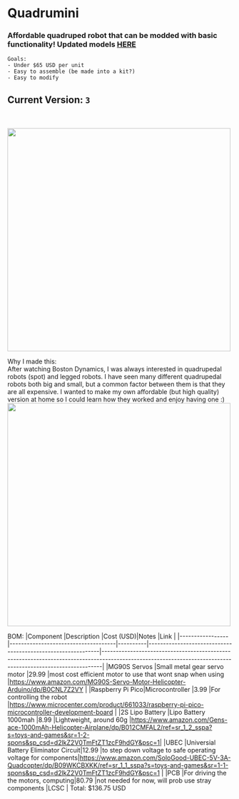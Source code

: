 # Quadrumini
### Affordable quadruped robot that can be modded with basic functionality! Updated models [HERE](https://github.com/Scott170c/Quadrumini/tree/main/inDev/QuadruminiV3)
```
Goals:
- Under $65 USD per unit
- Easy to assemble (be made into a kit?)
- Easy to modify
```
## Current Version: ` 3 `
<br></br>
<img src="https://hc-cdn.hel1.your-objectstorage.com/s/v3/6856774ca16c4dd138cb67b755833bc600993292_image.png" height="500px">

Why I made this: <br>
After watching Boston Dynamics, I was always interested in quadrupedal robots (spot) and legged robots. I have seen many different quadrupedal robots both big and small, but a common factor between them is that they are all expensive. I wanted to make my own affordable (but high quality) version at home so I could learn how they worked and enjoy having one :)
<img src="https://hc-cdn.hel1.your-objectstorage.com/s/v3/e8d69d5ab9a51e5d848373264149c8728fc938db_image.png" height="500px">

BOM:
|Component        |Description                          |Cost (USD)|Notes                                                        |Link                                                                                                                                                        |
|-----------------|-------------------------------------|----------|-------------------------------------------------------------|------------------------------------------------------------------------------------------------------------------------------------------------------------|
|MG90S Servos     |Small metal gear servo motor         |29.99     |most cost efficient motor to use that wont snap when using   |https://www.amazon.com/MG90S-Servo-Motor-Helicopter-Arduino/dp/B0CNL7Z2VY                                                                                   |
|Raspberry Pi Pico|Microcontroller                      |3.99      |For controlling the robot                                    |https://www.microcenter.com/product/661033/raspberry-pi-pico-microcontroller-development-board                                                              |
|2S Lipo Battery  |Lipo Battery 1000mah                 |8.99      |Lightweight, around 60g                                      |https://www.amazon.com/Gens-ace-1000mAh-Helicopter-Airplane/dp/B012CMFAL2/ref=sr_1_2_sspa?s=toys-and-games&sr=1-2-spons&sp_csd=d2lkZ2V0TmFtZT1zcF9hdGY&psc=1|
|UBEC             |Universial Battery Eliminator Circuit|12.99     |to step down voltage to safe operating voltage for components|https://www.amazon.com/SoloGood-UBEC-5V-3A-Quadcopter/dp/B09WKCBXKK/ref=sr_1_1_sspa?s=toys-and-games&sr=1-1-spons&sp_csd=d2lkZ2V0TmFtZT1zcF9hdGY&psc=1      |
|PCB              |For driving the the motors, computing|80.79     |not needed for now, will prob use stray components           |LCSC                                                                                                                                                        |
Total: $136.75 USD

